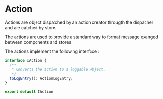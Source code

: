 # Action

Actions are object dispatched by an action creator througth the dispacher and are catched by store.

The actions are used to provide a standard way to format message exanged between components and stores

The actions implement the following interface :

```javascript
interface IAction {
  /**
   * Converts the action to a loggable object.
   */
  toLogEntry(): ActionLogEntry;
}

export default IAction;

```
